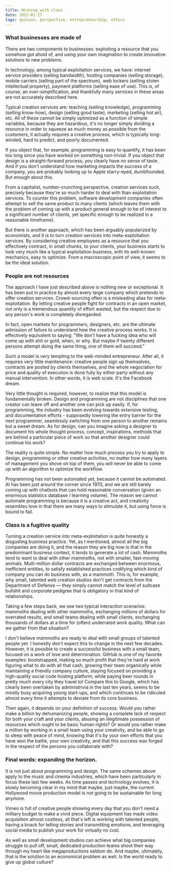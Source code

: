 ```yaml
---
title: Winning with class
date: 2012-01-27
tags: opinion, perspective, entrepreneurship, ethics
---
```


### What businesses are made of

There are two components to businesses: exploiting a resource that you somehow got ahold of,
and using your own imagination to create innovative solutions to new problems.

In technology, among typical exploitation services, we have: internet service providers (selling
bandwidth), hosting companies (selling storage), mobile carriers (selling part of the spectrum),
web lockers (selling stolen intellectual property), payment platforms (selling ease of use).
This is, of course, an over-simplification, and thankfully many services in these areas are not
accurately described here.

Typical creation services are: teaching (selling knowledge), programming (selling know-how),
design (selling good taste), marketing (selling hot air), etc. All of these cannot be simply
optimized as a function of simple variables, because they are hazardous, it's no longer simply
dividing a resource in order to squeeze as much money as possible from the customers, it actually
requires a creative process, which is typically long-winded, hard to predict, and poorly documented.

If you object that, for example, programming is easy to quantify, it has been too long since you
have worked on something non-trivial. If you object that design is a straight-forward process,
you clearly have no sense of taste. And if you don't understand how marketing impacts the success
of a company, you are probably looking up to Apple starry-eyed, dumbfounded. But enough about this.

From a capitalist, number-crunching perspective, creation services suck, precisely because they're
so much harder to deal with than exploitation services. To counter this problem, software development
companies often attempt to sell the same product to many clients (which leaves them with the problem
of coming up with a product general enough to be of interest to a significant number of clients, yet
specific enough to be realized in a reasonable timeframe).

But there is another approach, which has been arguably popularized by economists, and it is to turn
creation services into meta-exploitation services. By considering creative employees as a resource
that you effectively contract, in small chunks, to your clients, your business starts to look very
much like a typical exploitation business, with its well-known mechanics, easy to optimize. From
a macroscopic point of view, it seems to be the ideal solution.

### People are not resources

The approach I have just described above is nothing new or exceptional. It has been put in practice
by almost every large company which pretends to offer creation services. Crowd-sourcing often is
a misleading alias for meta-exploitation. By letting creative people fight for contracts in an open
market, not only is a tremendous quantity of effort wasted, but the respect due to any person's work
is completely disregarded.

In fact, open markets for programmers, designers, etc. are the ultimate admission of failure to
understand how the creative process works. It is effectively equivalent to saying: "We don't have
a fucking idea who will come up with shit or gold, when, or why. But maybe if twenty different persons
attempt doing the same thing, one of them will succeed."

Such a model is very tempting to the web-minded entrepreneur. After all, it requires very little
maintenance: creative people sign up themselves, contracts are posted by clients themselves, and
the whole negociation for price and quality of execution is done fully by either party without any
manual intervention. In other words, it is web scale. It's the Facebook dream.

Very little thought is required, however, to realize that this model is fundamentally broken.
Design and programming are not disciplines that one creator can leave off and another one can
pick up easily. If, for programming, the industry has been evolving towards extensive testing,
and documentation efforts - supposedly lowering the entry barrier for the next programmer,
seamlessly switching from one person to another remains but a sweet dream. As for design, can you
imagine asking a designer to document his whole thought process, concept, inspirations, methods
that are behind a particular piece of work so that another designer could continue his work?

The reality is quite simple. No matter how much process you try to apply to design, programming
or other creative activities, no matter how many layers of management you shove on top of them,
you will never be able to come up with an algorithm to optimize the workflow.

Programming has not been automated yet, because it cannot be automated. AI has been just around
the corner since 1970, and we are still barely coming up with chatbots that can hold reasonable
conversation (given an enormous statistics database / learning volume). The reason we cannot
automate programming is because it is a creative act, and creativity resembles love in that there
are many ways to stimulate it, but using force is bound to fail.

### Class is a fugitive quality

Turning a creation service into meta-exploitation is quite honestly a disgusting business practice.
Yet, as I mentioned, almost all the big companies are doing it, and the reason they are big now is
that in the predominant business context, it tends to generate a lot of cash. Mammoths tend to want
to deal with other mammoths, not with smaller, fast-moving animals. Multi-million dollar contracts
are exchanged between enormous, inefficient entities, to satisfy established practices codifying
which kind of company you can do business with, as a mammoth. This is, for example, why small,
talented web creation studios don't get contracts from the Department of Defense — they simply cannot
match the level of suitcase bullshit and corporate pedigree that is obligatory in that kind of
relationships.

Taking a few steps back, we see two typical interaction scenarios: mammoths dealing with other
mammoths, exchanging millions of dollars for overrated results, and small teams dealing with small
clients, exchanging thousands of dollars at a time for (often) underrated work quality. What can
we gather from that situation?

I don't believe mammoths are ready to deal with small groups of talented people yet. I honestly
don't expect this to change in the next few decades. However, it is possible to create a successful
business with a small team, focused on a work of love and determination. GitHub is one of my
favorite examples: bootstrapped, making so much profit that they're hard at work figuring what to do
with all that cash, growing their team organically while maintaining a friendly company culture,
staying focused on providing a high-quality social code hosting platform, while paying beer rounds
in pretty much every city they travel to! Compare this to Google, which has clearly been overtaken
by administrivia in the last ten years, seems to be mostly busy acquiring young start-ups, and
which continues to be ridiculed almost every time it attempts to deviate from its core business.

Then again, it depends on your definition of success. Would you rather make a billion by dehumanizing
people, showing a complete lack of respect for both your craft and your clients, abusing an
illegitimate possession of resources which ought to be basic human rights? Or would you rather make
a million by working in a small team using your creativity, and be able to go to sleep with peace
of mind, knowing that it's by your own efforts that you have won the battle, your own creativity,
and that this success was forged in the respect of the persons you collaborate with?

### Final words: expanding the horizon.

It is not just about programming and design. The same schemes above apply to the music and cinema
industries, which have been particularly in focus these last few weeks. As time passes and
technology evolves, it is slowly becoming clear in my mind that maybe, just maybe, the current
Hollywood movie production model is not going to be sustainable for long anymore.

Vimeo is full of creative people showing every day that you don't need a military budget to
make a vivid piece. Digital equipment has made video acquisition almost costless, all that's left
is working with talented people, having a knack for telling stories and transmitting emotions,
and leveraging social media to publish your work for virtually no cost.

As well as small development studios can achieve what big companies struggle to pull off, small,
dedicated production teams shoot their way through my heart like megaproductions seldom do.
And maybe, ultimately, that is the solution to an economical problem as well. Is the world ready
to give up global culture?

